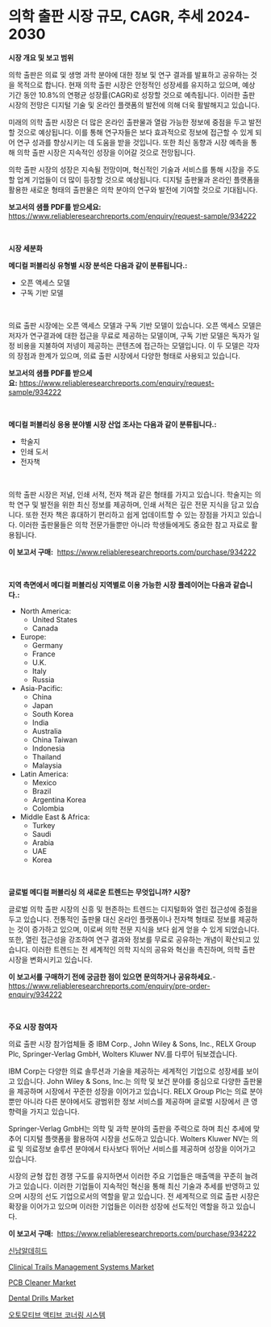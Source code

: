 <p><h1>의학 출판 시장 규모, CAGR, 추세 2024-2030</h1></p><p><strong>시장 개요 및 보고 범위</strong></p>
<p><p>의학 출판은 의료 및 생명 과학 분야에 대한 정보 및 연구 결과를 발표하고 공유하는 것을 목적으로 합니다. 현재 의학 출판 시장은 안정적인 성장세를 유지하고 있으며, 예상 기간 동안 10.8%의 연평균 성장률(CAGR)로 성장할 것으로 예측됩니다. 이러한 출판 시장의 전망은 디지털 기술 및 온라인 플랫폼의 발전에 의해 더욱 활발해지고 있습니다.</p><p>미래의 의학 출판 시장은 더 많은 온라인 출판물과 열람 가능한 정보에 중점을 두고 발전할 것으로 예상됩니다. 이를 통해 연구자들은 보다 효과적으로 정보에 접근할 수 있게 되어 연구 성과를 향상시키는 데 도움을 받을 것입니다. 또한 최신 동향과 시장 예측을 통해 의학 출판 시장은 지속적인 성장을 이어갈 것으로 전망됩니다.</p><p>의학 출판 시장의 성장은 지속될 전망이며, 혁신적인 기술과 서비스를 통해 시장을 주도할 업계 기업들이 더 많이 등장할 것으로 예상됩니다. 디지털 출판물과 온라인 플랫폼을 활용한 새로운 형태의 출판물은 의학 분야의 연구와 발전에 기여할 것으로 기대됩니다.</p></p>
<p><strong>보고서의 샘플 PDF를 받으세요:</strong> <a href="https://www.reliableresearchreports.com/enquiry/request-sample/934222">https://www.reliableresearchreports.com/enquiry/request-sample/934222</a></p>
<p>&nbsp;</p>
<p><strong>시장 세분화</strong></p>
<p><strong>메디컬 퍼블리싱 유형별 시장 분석은 다음과 같이 분류됩니다.:</strong></p>
<p><ul><li>오픈 액세스 모델</li><li>구독 기반 모델</li></ul></p>
<p>&nbsp;</p>
<p><p>의료 출판 시장에는 오픈 액세스 모델과 구독 기반 모델이 있습니다. 오픈 액세스 모델은 저자가 연구결과에 대한 접근을 무료로 제공하는 모델이며, 구독 기반 모델은 독자가 일정 비용을 지불하여 저넹이 제공하는 콘텐츠에 접근하는 모델입니다. 이 두 모델은 각자의 장점과 한계가 있으며, 의료 출판 시장에서 다양한 형태로 사용되고 있습니다.</p></p>
<p><strong>보고서의 샘플 PDF를 받으세요:</strong>&nbsp;<a href="https://www.reliableresearchreports.com/enquiry/request-sample/934222">https://www.reliableresearchreports.com/enquiry/request-sample/934222</a></p>
<p>&nbsp;</p>
<p><strong> 메디컬 퍼블리싱 응용 분야별 시장 산업 조사는 다음과 같이 분류됩니다.:</strong></p>
<p><ul><li>학술지</li><li>인쇄 도서</li><li>전자책</li></ul></p>
<p>&nbsp;</p>
<p><p>의학 출판 시장은 저널, 인쇄 서적, 전자 책과 같은 형태를 가지고 있습니다. 학술지는 의학 연구 및 발전을 위한 최신 정보를 제공하며, 인쇄 서적은 깊은 전문 지식을 담고 있습니다. 또한 전자 책은 휴대하기 편리하고 쉽게 업데이트할 수 있는 장점을 가지고 있습니다. 이러한 출판물들은 의학 전문가들뿐만 아니라 학생들에게도 중요한 참고 자료로 활용됩니다.</p></p>
<p><strong>이 보고서 구매:</strong>&nbsp; <a href="https://www.reliableresearchreports.com/purchase/934222">https://www.reliableresearchreports.com/purchase/934222</a></p>
<p>&nbsp;</p>
<p><strong>지역 측면에서 메디컬 퍼블리싱 지역별로 이용 가능한 시장 플레이어는 다음과 같습니다.:</strong></p>
<p><ul>
    <li>
        North America:
        <ul>
            <li>United States</li>
            <li>Canada</li>
        </ul>
    </li>
    <li>
        Europe:
        <ul>
            <li>Germany</li>
            <li>France</li>
            <li>U.K.</li>
            <li>Italy</li>
            <li>Russia</li>
        </ul>
    </li>
    <li>
        Asia-Pacific:
        <ul>
            <li>China</li>
            <li>Japan</li>
            <li>South Korea</li>
            <li>India</li>
            <li>Australia</li>
            <li>China Taiwan</li>
            <li>Indonesia</li>
            <li>Thailand</li>
            <li>Malaysia</li>
        </ul>
    </li>
    <li>
        Latin America:
        <ul>
            <li>Mexico</li>
            <li>Brazil</li>
            <li>Argentina Korea</li>
            <li>Colombia</li>
        </ul>
    </li>
    <li>
        Middle East & Africa:
        <ul>
            <li>Turkey</li>
            <li>Saudi</li>
            <li>Arabia</li>
            <li>UAE</li>
            <li>Korea</li>
        </ul>
    </li>
    </ul></p>
<p>&nbsp;</p>
<p><strong>글로벌 메디컬 퍼블리싱 의 새로운 트렌드는 무엇입니까? 시장?</strong></p>
<p><p>글로벌 의학 출판 시장의 신흥 및 현존하는 트렌드는 디지털화와 열린 접근성에 중점을 두고 있습니다. 전통적인 출판물 대신 온라인 플랫폼이나 전자책 형태로 정보를 제공하는 것이 증가하고 있으며, 이로써 의학 전문 지식을 보다 쉽게 얻을 수 있게 되었습니다. 또한, 열린 접근성을 강조하여 연구 결과와 정보를 무료로 공유하는 개념이 확산되고 있습니다. 이러한 트렌드는 전 세계적인 의학 지식의 공유와 혁신을 촉진하며, 의학 출판 시장을 변화시키고 있습니다.</p></p>
<p><strong>이 보고서를 구매하기 전에 궁금한 점이 있으면 문의하거나 공유하세요.</strong>- <a href="https://www.reliableresearchreports.com/enquiry/pre-order-enquiry/934222">https://www.reliableresearchreports.com/enquiry/pre-order-enquiry/934222</a></p>
<p>&nbsp;</p>
<p><strong>주요 시장 참여자</strong></p>
<p><p>의료 출판 시장 참가업체들 중 IBM Corp., John Wiley & Sons, Inc., RELX Group Plc, Springer-Verlag GmbH, Wolters Kluwer NV.를 다루어 둬보겠습니다.</p><p>IBM Corp는 다양한 의료 솔루션과 기술을 제공하는 세계적인 기업으로 성장세를 보이고 있습니다. John Wiley & Sons, Inc.는 의학 및 보건 분야를 중심으로 다양한 출판물을 제공하며 시장에서 꾸준한 성장을 이어가고 있습니다. RELX Group Plc는 의료 분야뿐만 아니라 다른 분야에서도 광범위한 정보 서비스를 제공하며 글로벌 시장에서 큰 영향력을 가지고 있습니다.</p><p>Springer-Verlag GmbH는 의학 및 과학 분야의 출판을 주력으로 하며 최신 추세에 맞추어 디지털 플랫폼을 활용하여 시장을 선도하고 있습니다. Wolters Kluwer NV는 의료 및 의료정보 솔루션 분야에서 타사보다 뛰어난 서비스를 제공하며 성장을 이어가고 있습니다.</p><p>시장의 균형 잡힌 경쟁 구도를 유지하면서 이러한 주요 기업들은 매출액을 꾸준히 늘려가고 있습니다. 이러한 기업들이 지속적인 혁신을 통해 최신 기술과 추세를 반영하고 있으며 시장의 선도 기업으로서의 역할을 맡고 있습니다. 전 세계적으로 의료 출판 시장은 확장을 이어가고 있으며 이러한 기업들은 이러한 성장에 선도적인 역할을 하고 있습니다.</p></p>
<p><strong>이 보고서 구매:</strong>&nbsp;&nbsp;<a href="https://www.reliableresearchreports.com/purchase/934222">https://www.reliableresearchreports.com/purchase/934222</a></p>
<p><p><a href="https://medium.com/@frankpeters35/%EC%8B%9C%EB%82%AD%EB%A7%90%EB%8D%B0%ED%95%98%EC%9D%B4%EB%93%9C-%EC%8B%9C%EC%9E%A5-%EB%A9%94%ED%8A%B8%EB%A6%AD%EC%8A%A4%EC%9D%98-%ED%95%B4%EB%8F%85-%EC%8B%9C%EC%9E%A5-%EC%A0%90%EC%9C%A0%EC%9C%A8-%ED%8A%B8%EB%A0%8C%EB%93%9C-%EB%B0%8F-%EC%84%B1%EC%9E%A5-%ED%8C%A8%ED%84%B4-1ff7a5027512">신남알데히드</a></p><p><a href="https://issuu.com/reportprime-2/docs/clinical-trails-management-systems-market-size-203">Clinical Trails Management Systems Market</a></p><p><a href="https://cute-banjo-8ca.notion.site/PCB-Cleaner-Market-Offer-Valuable-Insights-into-Market-Size-Market-Share-Market-Trends-and-Projec-36f50ebf710441458a3055a9ad78955e">PCB Cleaner Market</a></p><p><a href="https://github.com/RickHolmes3/Market-Research-Report-List-3/blob/main/dental-drills-market.md">Dental Drills Market</a></p><p><a href="https://github.com/crfsywufhm81415/Market-Research-Report-List-1/blob/main/2947246184374.md">오토모티브 액티브 코너링 시스템</a></p></p>
